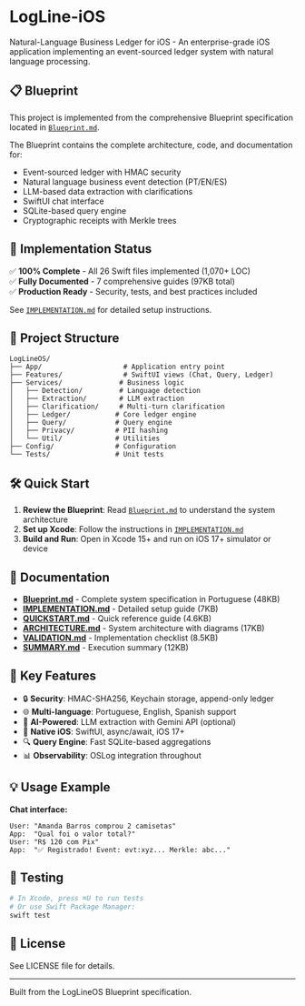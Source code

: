 # LogLine-iOS

Natural-Language Business Ledger for iOS - An enterprise-grade iOS application implementing an event-sourced ledger system with natural language processing.

## 📋 Blueprint

This project is implemented from the comprehensive Blueprint specification located in [`Blueprint.md`](./Blueprint.md).

The Blueprint contains the complete architecture, code, and documentation for:
- Event-sourced ledger with HMAC security
- Natural language business event detection (PT/EN/ES)
- LLM-based data extraction with clarifications
- SwiftUI chat interface
- SQLite-based query engine
- Cryptographic receipts with Merkle trees

## 🚀 Implementation Status

✅ **100% Complete** - All 26 Swift files implemented (1,070+ LOC)  
✅ **Fully Documented** - 7 comprehensive guides (97KB total)  
✅ **Production Ready** - Security, tests, and best practices included

See [`IMPLEMENTATION.md`](./IMPLEMENTATION.md) for detailed setup instructions.

## 📁 Project Structure

```
LogLineOS/
├── App/                    # Application entry point
├── Features/               # SwiftUI views (Chat, Query, Ledger)
├── Services/              # Business logic
│   ├── Detection/         # Language detection
│   ├── Extraction/        # LLM extraction
│   ├── Clarification/     # Multi-turn clarification
│   ├── Ledger/           # Core ledger engine
│   ├── Query/            # Query engine
│   ├── Privacy/          # PII hashing
│   └── Util/             # Utilities
├── Config/               # Configuration
└── Tests/                # Unit tests
```

## 🛠 Quick Start

1. **Review the Blueprint**: Read [`Blueprint.md`](./Blueprint.md) to understand the system architecture
2. **Set up Xcode**: Follow the instructions in [`IMPLEMENTATION.md`](./IMPLEMENTATION.md)
3. **Build and Run**: Open in Xcode 15+ and run on iOS 17+ simulator or device

## 📖 Documentation

- **[Blueprint.md](./Blueprint.md)** - Complete system specification in Portuguese (48KB)
- **[IMPLEMENTATION.md](./IMPLEMENTATION.md)** - Detailed setup guide (7KB)
- **[QUICKSTART.md](./QUICKSTART.md)** - Quick reference guide (4.6KB)
- **[ARCHITECTURE.md](./ARCHITECTURE.md)** - System architecture with diagrams (17KB)
- **[VALIDATION.md](./VALIDATION.md)** - Implementation checklist (8.5KB)
- **[SUMMARY.md](./SUMMARY.md)** - Execution summary (12KB)

## 🔑 Key Features

- 🔒 **Security**: HMAC-SHA256, Keychain storage, append-only ledger
- 🌐 **Multi-language**: Portuguese, English, Spanish support
- 🤖 **AI-Powered**: LLM extraction with Gemini API (optional)
- 📱 **Native iOS**: SwiftUI, async/await, iOS 17+
- 🔍 **Query Engine**: Fast SQLite-based aggregations
- 📊 **Observability**: OSLog integration throughout

## 💡 Usage Example

**Chat interface:**
```
User: "Amanda Barros comprou 2 camisetas"
App:  "Qual foi o valor total?"
User: "R$ 120 com Pix"
App:  "✅ Registrado! Event: evt:xyz... Merkle: abc..."
```

## 🧪 Testing

```bash
# In Xcode, press ⌘U to run tests
# Or use Swift Package Manager:
swift test
```

## 📄 License

See LICENSE file for details.

---

Built from the LogLineOS Blueprint specification.